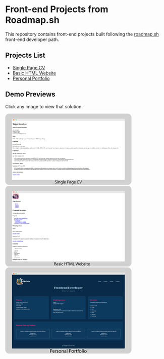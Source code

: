 # Front-end Projects from Roadmap.sh

This repository contains front-end projects built following the [roadmap.sh](https://roadmap.sh/) front-end developer path.

## Projects List

- [Single Page CV](https://roadmap.sh/projects/single-page-cv)
- [Basic HTML Website](https://roadmap.sh/projects/basic-html-website)
- [Personal Portfolio](https://roadmap.sh/projects/portfolio-website)

## Demo Previews

Click any image to view that solution.

<a href="https://github.com/tugcekarakuss/roadmap.sh-frontend-solutions/tree/main/01-single-page-cv">
  <img src="./images/single-page-cv.png" alt="Single Page CV" width="400"/>
</a>

<a href="https://github.com/tugcekarakuss/roadmap.sh-frontend-solutions/tree/main/02-basic-html-website">
  <img src="./images/basic-html-website.png" alt="Basic HTML Website" width="400"/>
</a>

<a href="https://github.com/tugcekarakuss/roadmap.sh-frontend-solutions/tree/main/03-personal-portfolio">
  <img src="./images/personal-portfolio.png" alt="Personal Portfolio" width="400"/>
</a>